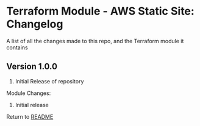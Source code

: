Terraform Module - AWS Static Site: Changelog
=====================================
A list of all the changes made to this repo, and the Terraform module it contains

Version 1.0.0
-------------

1. Initial Release of repository

Module Changes:

1. Initial release

Return to [README](README.md)
